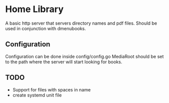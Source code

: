 # Home Library
A basic http server that servers directory names and pdf files.
Should be used in conjunction with dmenubooks.
## Configuration
Configuration can be done inside config/config.go
MediaRoot should be set to the path where the server will start looking for books.
## TODO
- Support for files with spaces in name
- create systemd unit file
